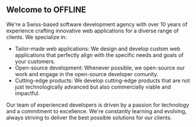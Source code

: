 

## Welcome to OFFLINE 

We're a Swiss-based software development agency with over 10 years of experience crafting innovative web applications for a diverse range of clients. We specialize in:

* Tailor-made web applications: We design and develop custom web applications that perfectly align with the specific needs and goals of your customers.
* Open-source development: Whenever possible, we open-source our work and engage in the open-source developer comunity.
* Cutting-edge products: We develop cutting-edge products that are not just technologically advanced but also commercially viable and impactful.
  
Our team of experienced developers is driven by a passion for technology and a commitment to excellence. We're constantly learning and evolving, always striving to deliver the best possible solutions for our clients.

